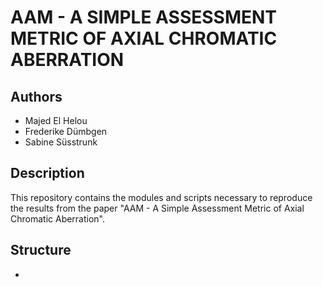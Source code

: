 # AAM - A SIMPLE ASSESSMENT METRIC OF AXIAL CHROMATIC ABERRATION

## Authors

- Majed El Helou
- Frederike Dümbgen
- Sabine Süsstrunk

## Description 

This repository contains the modules and scripts necessary to reproduce the results from the paper "AAM - A Simple Assessment Metric of Axial Chromatic Aberration". 

## Structure

- 

